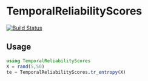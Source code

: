 # TemporalReliabilityScores
[![Build Status](https://travis-ci.org/grero/TemporalReliabilityScores.jl.svg?branch=master)](https://travis-ci.org/grero/TemporalReliabilityScores.jl)

## Usage

```julia
using TemporalReliabilityScores
X = rand(5,50)
te = TemporalReliabilityScores.tr_entropy(X)
```
